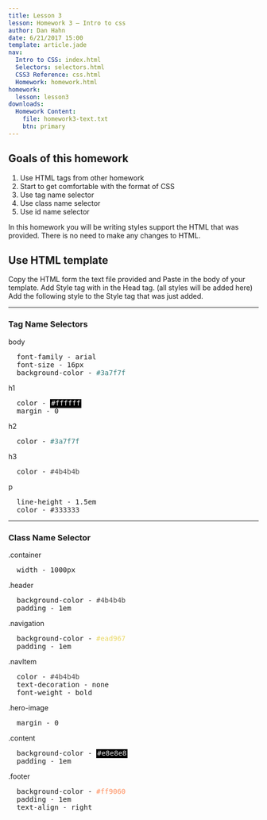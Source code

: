 ```yaml
---
title: Lesson 3
lesson: Homework 3 – Intro to css
author: Dan Hahn
date: 6/21/2017 15:00
template: article.jade
nav:
  Intro to CSS: index.html
  Selectors: selectors.html
  CSS3 Reference: css.html
  Homework: homework.html
homework:
  lesson: lesson3
downloads:
  Homework Content:
    file: homework3-text.txt
    btn: primary
---
```


## Goals of this homework

1. Use HTML tags from other homework
2. Start to get comfortable with the format of CSS
3. Use tag name selector
4. Use class name selector
5. Use id name selector

In this homework you will be writing styles support the HTML that was provided. There is
no need to make any changes to HTML.

## Use HTML template

Copy the HTML form the text file provided and Paste in the body of your template.
Add Style tag with in the Head tag. (all styles will be added here)
Add the following style to the Style tag that was just added.

---

### Tag Name Selectors

body
<pre class="text-content">
  font-family - arial
  font-size - 16px
  background-color - <span style="color: #3a7f7f;">#3a7f7f</span>
</pre>

h1
<pre class="text-content">
  color - <span style="color: #ffffff;;background-color:#000;padding:2px;">#ffffff</span>
  margin - 0
</pre>

h2
<pre class="text-content">
  color - <span style="color: #3a7f7f;">#3a7f7f</span>
</pre>

h3
<pre class="text-content">
  color - <span style="color: #4b4b4b;">#4b4b4b</span>
</pre>

p
<pre class="text-content">
  line-height - 1.5em
  color - <span style="color: #333333;">#333333</span>
</pre>

---

### Class Name Selector
.container
<pre class="text-content">
  width - 1000px
</pre>

.header
<pre class="text-content">
  background-color - <span style="color: #4b4b4b;">#4b4b4b</span>
  padding - 1em
</pre>

.navigation
<pre class="text-content">
  background-color - <span style="color: #ead967;">#ead967</span>
  padding - 1em
</pre>

.navItem
<pre class="text-content">
  color - <span style="color: #4b4b4b;">#4b4b4b</span>
  text-decoration - none
  font-weight - bold
</pre>

.hero-image
<pre class="text-content">
  margin - 0
</pre>

.content
<pre class="text-content">
  background-color - <span style="color: #e8e8e8;background-color:#000;padding:2px;">#e8e8e8</span>
  padding - 1em
</pre>

.footer
<pre class="text-content">
  background-color - <span style="color: #ff9060;">#ff9060</span>
  padding - 1em
  text-align - right
</pre>
